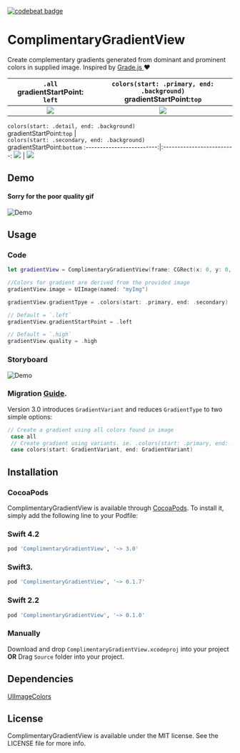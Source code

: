 [![codebeat badge](https://codebeat.co/badges/a41cd890-63e5-4738-9081-51af2bcfc4b8)](https://codebeat.co/projects/github-com-gkye-complimentarygradientview)

# ComplimentaryGradientView
Create complementary gradients generated from dominant and prominent colors in supplied image.
Inspired by <a href="https://github.com/benhowdle89/grade"> Grade.js </a>:heart:


`.all`<br>gradientStartPoint: `left`            |  `colors(start: .primary, end: .background)`<br>gradientStartPoint:`top`
:-------------------------:|:-------------------------:
![](https://cloud.githubusercontent.com/assets/14007152/17952751/733ba4ba-6a3b-11e6-9ae6-2b23d92b0dea.png)  |  ![](https://cloud.githubusercontent.com/assets/14007152/18399831/099a7c94-76a1-11e6-8362-e9504d33104f.png)

`colors(start: .detail, end: .background)`<br>gradientStartPoint:`top`            |  
`colors(start: .secondary, end: .background)`<br>gradientStartPoint:`bottom`
:-------------------------:|:-------------------------:
![](https://cloud.githubusercontent.com/assets/14007152/18399974/c8a7ba48-76a1-11e6-86e8-d1df76092855.png)  |  ![](https://cloud.githubusercontent.com/assets/14007152/18400039/23b266e0-76a2-11e6-819f-9d53f5376e54.png)


## Demo
#### Sorry for the poor quality gif 
![Demo](https://github.com/gkye/ComplimentaryGradientView/blob/master/Resources/demo.gif)


## Usage

### Code
```swift
let gradientView = ComplimentaryGradientView(frame: CGRect(x: 0, y: 0, width: 300, height: 300))

//Colors for gradient are derived from the provided image
gradientView.image = UIImage(named: "myImg")

gradientView.gradientTpye = .colors(start: .primary, end: .secondary)

// Default = `.left`
gradientView.gradientStartPoint = .left

// Default = `.high`
gradientView.quality = .high
```

### Storyboard
![Demo](https://github.com/gkye/ComplimentaryGradientView/blob/master/Resources/storyboard_usage.png)

### Migration [Guide](https://github.com/gkye/ComplimentaryGradientView/wiki/3.0-Migration-Guide).
Version 3.0 introduces `GradientVariant` and reduces `GradientType` to two simple options: 
``` swift
// Create a gradient using all colors found in image
 case all 
 // Create gradient using variants. ie. .colors(start: .primary, end: .detail) 
 case colors(start: GradientVariant, end: GradientVariant) 
``` 


## Installation

### CocoaPods
ComplimentaryGradientView is available through [CocoaPods](http://cocoapods.org). To install
it, simply add the following line to your Podfile:

### Swift 4.2
```ruby
pod 'ComplimentaryGradientView', '~> 3.0'

```
### Swift3.
```ruby
pod 'ComplimentaryGradientView', '~> 0.1.7'
```

### Swift 2.2
```ruby
pod 'ComplimentaryGradientView', '~> 0.1.0'
```

### Manually
Download and drop `ComplimentaryGradientView.xcodeproj` into your project
<b>OR</b> 
Drag `Source` folder into your project.

## Dependencies

<a href="https://github.com/jathu/UIImageColors" > UIImageColors <a/>

## License

ComplimentaryGradientView is available under the MIT license. See the LICENSE file for more info.


